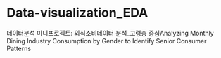 # Data-visualization_EDA
데이터분석 미니프로젝트: 외식소비데이터 분석_고령층 중심Analyzing Monthly Dining Industry Consumption by Gender to Identify Senior Consumer Patterns
